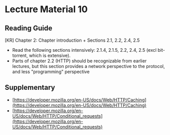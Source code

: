 # Lecture Material 10

## Reading Guide

\[KR\] Chapter 2: Chapter introduction + Sections 2.1, 2.2, 2.4, 2.5

- Read the following sections intensively: 2.1.4, 2.1.5, 2.2, 2.4, 2.5 (excl bit-torrent, which is extensive). 
- Parts of  chapter 2.2 (HTTP) should be recognizable from earlier lectures, but this section provides a network perspective to the protocol, and less "programming" perspective

## Supplementary

- [https://developer.mozilla.org/en-US/docs/Web/HTTP/Caching](https://developer.mozilla.org/en-US/docs/Web/HTTP/Caching)
- [https://developer.mozilla.org/en-US/docs/Web/HTTP/Conditional_requests](https://developer.mozilla.org/en-US/docs/Web/HTTP/Conditional_requests)